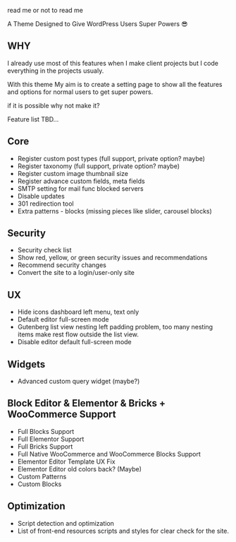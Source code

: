 read me or not to read me

A Theme Designed to Give WordPress Users Super Powers 😎


## WHY
I already use most of this features when I make client projects but I code everything in the projects usualy.

With this theme My aim is to create a setting page to show all the features and options for normal users to get super powers.

if it is possible why not make it?






Feature list TBD...

## Core

- Register custom post types (full support, private option? maybe)
- Register taxonomy (full support, private option? maybe)
- Register custom image thumbnail size
- Register advance custom fields, meta fields
- SMTP setting for mail func blocked servers
- Disable updates
- 301 redirection tool
- Extra patterns - blocks (missing pieces like slider, carousel blocks)

## Security

- Security check list
- Show red, yellow, or green security issues and recommendations
- Recommend security changes
- Convert the site to a login/user-only site

## UX

- Hide icons dashboard left menu, text only
- Default editor full-screen mode
- Gutenberg list view nesting left padding problem, too many nesting items make rest flow outside the list view.
- Disable editor default full-screen mode

## Widgets

- Advanced custom query widget (maybe?)

## Block Editor & Elementor & Bricks + WooCommerce Support

- Full Blocks Support
- Full Elementor Support
- Full Bricks Support
- Full Native WooCommerce and WooCommerce Blocks Support
- Elementor Editor Template UX Fix
- Elementor Editor old colors back? (Maybe)
- Custom Patterns
- Custom Blocks

## Optimization

- Script detection and optimization
- List of front-end resources scripts and styles for clear check for the site.

    